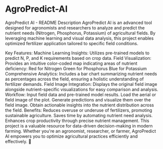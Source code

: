 # AgroPredict-AI

AgroPredict AI - README Description
AgroPredict AI is an advanced tool designed for agronomists and researchers to analyze and predict the nutrient needs (Nitrogen, Phosphorus, Potassium) of agricultural fields. By leveraging machine learning and visual data analysis, this project enables optimized fertilizer application tailored to specific field conditions.

Key Features:
Machine Learning Insights: Utilizes pre-trained models to predict N, P, and K requirements based on crop data.
Field Visualization: Provides an intuitive color-coded map indicating areas of nutrient deficiency:
Red for Nitrogen
Green for Phosphorus
Blue for Potassium
Comprehensive Analytics: Includes a bar chart summarizing nutrient needs as percentages across the field, ensuring a holistic understanding of fertilizer demands.
Field Image Integration: Displays the original field image alongside nutrient-specific visualizations for easy comparison and analysis.
Workflow:
Input field data and pre-trained model results.
Load the aerial or field image of the plot.
Generate predictions and visualize them over the field image.
Obtain actionable insights into the nutrient distribution across the field.
Benefits:
Reduces overuse or underuse of fertilizers, promoting sustainable agriculture.
Saves time by automating nutrient need analysis.
Enhances crop productivity through precise nutrient management.
This project is a valuable resource for data-driven decision-making in modern farming. Whether you're an agronomist, researcher, or farmer, AgroPredict AI empowers you to optimize agricultural practices efficiently and effectively. 🌱
